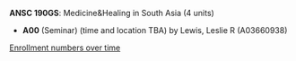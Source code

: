 **ANSC 190GS**: Medicine&Healing in South Asia (4 units)

- **A00** (Seminar) (time and location TBA) by Lewis, Leslie R (A03660938)

[Enrollment numbers over time](./ANSC190GS.tsv)
